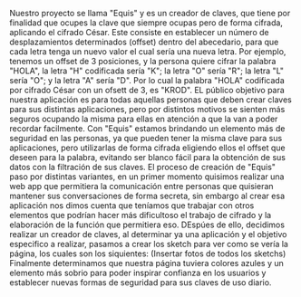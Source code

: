 Nuestro proyecto se llama "Equis" y es un creador de claves, que tiene por finalidad que ocupes la clave que siempre ocupas pero de forma cifrada, aplicando el cifrado César. Este consiste en establecer un número de desplazamientos determinados (offset) dentro del abecedario, para que cada letra tenga un nuevo valor el cual sería una nueva letra. Por ejemplo, tenemos un offset de 3 posiciones, y la persona quiere cifrar la palabra "HOLA", la letra "H" codificada sería "K"; la letra "O" sería "R"; la letra "L" sería "O"; y la letra "A" sería "D". Por lo cual la palabra "HOLA" codificada por cifrado César con un ofsett de 3, es "KROD". 
EL público objetivo para nuestra aplicación es para todas aquellas personas que deben crear claves para sus distintas aplicaciones, pero por distintos motivos se sienten más seguros ocupando la misma para ellas en atención a que la van a poder recordar facilmente. Con "Equis" estamos brindando un elemento más de seguridad en las personas, ya que pueden tener la misma clave para sus aplicaciones, pero utilizarlas de forma cifrada eligiendo ellos el offset que deseen para la palabra, evitando ser blanco fácil para la obtención de sus datos con la filtración de sus claves. 
El proceso de creación de "Equis" paso por distintas variantes, en un primer momento quisimos realizar una web app que permitiera la comunicación entre personas que quisieran mantener sus conversaciones de forma secreta, sin embargo al crear esa aplicación nos dimos cuenta que teníamos que trabajar con otros elementos que podrían hacer más dificultoso el trabajo de cifrado y la elaboración de la función que permitiera eso. DEspúes de ello, decidimos realizar un creador de claves, al determinar ya una aplicación y el objetivo especifico a realizar, pasamos a crear los sketch para ver como se vería la página, los cuales son los siquientes: 
(Insertar fotos de todos los sketchs)
Finalmente determinamos que nuestra página tuviera colores azules y un elemento más sobrio para poder inspirar confianza en los usuarios y establecer nuevas formas de seguridad para sus claves de uso diario. 
